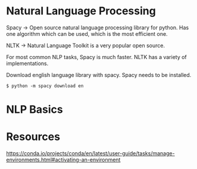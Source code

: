 Natural Language Processing
====================================

Spacy -> Open source natural language processing library for python. Has one algorithm which can be used, which is the most efficient one. 

NLTK -> Natural Language Toolkit is a very popular open source.

For most common NLP tasks, Spacy is much faster. NLTK has a variety of implementations.

Download english language library with spacy. Spacy needs to be installed. 

```
$ python -m spacy download en
```

NLP Basics
===========



Resources
======
https://conda.io/projects/conda/en/latest/user-guide/tasks/manage-environments.html#activating-an-environment